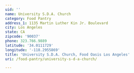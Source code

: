 ```yaml
---
uid: ''
name: University S.D.A. Church
category: Food Pantry
address_1: 1135 Martin Luther Kin Jr. Boulevard
city: Los Angeles
state: CA
zipcode: '90037'
phone: 323.766.9889
latitude: '34.0111729'
longitude: '-118.2955869'
title: 'University S.D.A. Church, Food Oasis Los Angeles'
uri: /food-pantry/university-s-d-a-church/

---
```

